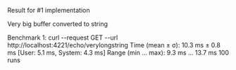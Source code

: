 Result for #1 implementation

Very big buffer converted to string

Benchmark 1: curl --request GET   --url http://localhost:4221/echo/verylongstring
  Time (mean ± σ):      10.3 ms ±   0.8 ms    [User: 5.1 ms, System: 4.3 ms]
  Range (min … max):     9.3 ms …  13.7 ms    100 runs
